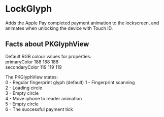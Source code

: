 # LockGlyph
Adds the Apple Pay completed payment animation to the lockscreen, and animates when unlocking the device with Touch ID.

## Facts about PKGlyphView
Default RGB colour values for properties:  
primaryColor 188 188 188  
secondaryColor 119 119 119  

The PKGlyphView states:  
0 - Regular fingerprint glyph (default) 
1 - Fingerprint scanning  
2 - Loading circle  
3 - Empty circle  
4 - Move iphone to reader animation  
5 - Empty circle  
6 - The successful payment tick  